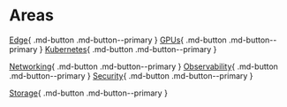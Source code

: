 # Areas

[Edge](../edge.md){ .md-button .md-button--primary }
[GPUs](../gpu.md){ .md-button .md-button--primary }
[Kubernetes](../kubernetes/distributions.md){ .md-button .md-button--primary }

[Networking](../networking.md){ .md-button .md-button--primary }
[Observability](../observability.md){ .md-button .md-button--primary }
[Security](../security.md){ .md-button .md-button--primary }

[Storage](../security.md){ .md-button .md-button--primary }
